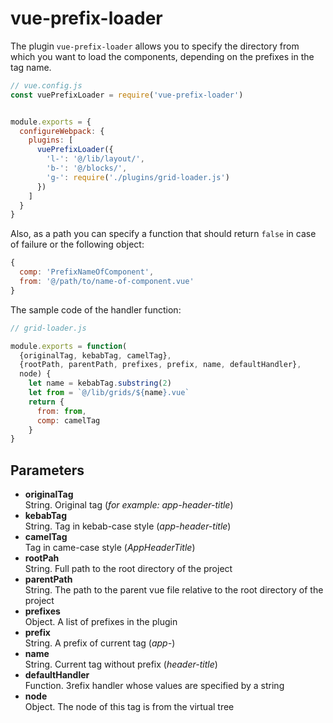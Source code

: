# vue-prefix-loader

The plugin `vue-prefix-loader` allows you to specify the directory from which you want to load the components, depending on the prefixes in the tag name.
```javascript
// vue.config.js
const vuePrefixLoader = require('vue-prefix-loader')


module.exports = {
  configureWebpack: {
    plugins: [
      vuePrefixLoader({
        'l-': '@/lib/layout/',
        'b-': '@/blocks/',
        'g-': require('./plugins/grid-loader.js')
      })
    ]
  }
}
```

Also, as a path you can specify a function that should return `false` in case of failure or the following object:
```javascript
{
  comp: 'PrefixNameOfComponent',
  from: '@/path/to/name-of-component.vue'
}
```
The sample code of the handler function:
```javascript
// grid-loader.js

module.exports = function(
  {originalTag, kebabTag, camelTag},
  {rootPath, parentPath, prefixes, prefix, name, defaultHandler},
  node) {
    let name = kebabTag.substring(2)
    let from = `@/lib/grids/${name}.vue`
    return {
      from: from,
      comp: camelTag
    }
}
```

## Parameters
- **originalTag**
  <br> String. Original tag (_for example: app-header-title_)
- **kebabTag**
  <br> String. Tag in kebab-case style (_app-header-title_)
- **camelTag**
  <br> Tag in came-case style (_AppHeaderTitle_)
- **rootPah**
  <br> String. Full path to the root directory of the project
- **parentPath**
  <br> String. The path to the parent vue file relative to the root directory of the project
- **prefixes**
  <br> Object. A list of prefixes in the plugin
- **prefix**
  <br> String. A prefix of current tag (_app-_)
- **name**
  <br> String. Current tag without prefix (_header-title_)
- **defaultHandler**
  <br> Function. Зrefix handler whose values are specified by a string
- **node**
  <br> Object. The node of this tag is from the virtual tree



